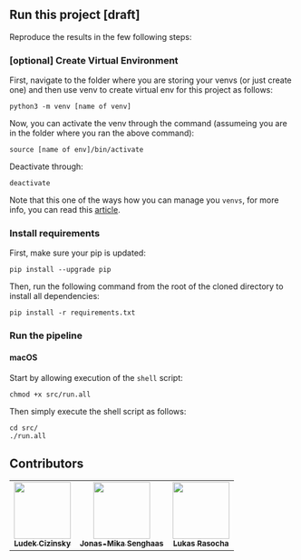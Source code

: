 ## Run this project [draft]

Reproduce the results in the few following steps: 

### [optional] Create Virtual Environment

First, navigate to the folder where you are storing your venvs (or just create one) and then use venv to create virtual env 
for this project as follows: 

```
python3 -m venv [name of venv]
```

Now, you can activate the venv through the command (assumeing you are in the
folder where you ran the above command): 

```
source [name of env]/bin/activate
```

Deactivate through:

```
deactivate
```

Note that this one of the ways how you can manage you `venvs`, for more info,
you can read this [article](https://realpython.com/python-virtual-environments-a-primer/).
 

### Install requirements 

First, make sure your pip is updated:

```
pip install --upgrade pip
```

Then, run the following command from the root of the cloned directory to install all dependencies:
    
```
pip install -r requirements.txt
```

### Run the pipeline
#### macOS
Start by allowing execution of the `shell` script:

```
chmod +x src/run.all
```

Then simply execute the shell script as follows:

```
cd src/
./run.all
```

## Contributors

<table>
  <tr>
    <td align="center"><a href="https://github.com/LudekCizinsky"><img src="https://github.com/LudekCizinsky.png?size=100" width="100px;" alt=""/><br /><sub><b>Ludek Cizinsky</b></sub></a><br /></td>
    <td align="center"><a href="https://github.com/jonas-mika"><img src="https://github.com/jonas-mika.png?size=100" width="100px;" alt=""/><br /><sub><b>Jonas-Mika Senghaas</b></sub></a><br /></td>
    <td align="center"><a href="https://github.com/lukyrasocha"><img src="https://github.com/lukyrasocha.png?size=100" width="100px;" alt=""/><br /><sub><b>Lukas Rasocha</b></sub></a><br /></td>
  </tr>
</table>

